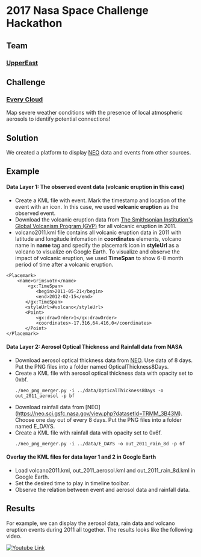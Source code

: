 # 2017 Nasa Space Challenge Hackathon

## Team
### [UpperEast](https://2017.spaceappschallenge.org/challenges/warning-danger-ahead/every-cloud/teams/uppereast/project)

## Challenge
### [Every Cloud](https://2017.spaceappschallenge.org/challenges/warning-danger-ahead/every-cloud/details)
Map severe weather conditions with the presence of local atmospheric aerosols to identify potential connections!

## Solution
We created a platform to display [NEO](https://neo.sci.gsfc.nasa.gov/about/ftp.php) data and events from other sources.

## Example
#### Data Layer 1: The observed event data (volcanic eruption in this case)
- Create a KML file with event. Mark the timestamp and location of the event with an icon. In this case, we used **volcanic eruption** as the observed event.
-  Download the volcanic eruption data from [The Smithsonian Institution's Global Volcanism Program (GVP)](http://volcano.si.edu/gvp_about.cfm) for all volcanic eruption in 2011. 
- volcano2011.kml file contains all volcanic eruption data in 2011 with latitude and longitude infomation in **coordinates** elements, volcano name in **name** tag and specify the placemark icon in **styleUrl** as a volcano to visualize on Google Earth. To visualize and observe the impact of volcanic eruption, we used **TimeSpan** to show 6-8 month period of time after a volcanic eruption.

```
<Placemark>
	<name>Grimsvotn</name>
   		<gx:TimeSpan>
           <begin>2011-05-21</begin>
           <end>2012-02-15</end>
       </gx:TimeSpan>
       <styleUrl>#volcano</styleUrl>
       <Point>
           <gx:drawOrder>1</gx:drawOrder>
           <coordinates>-17.316,64.416,0</coordinates>
       </Point>
</Placemark>
```

#### Data Layer 2: Aerosol Optical Thickness and Rainfall data from NASA
- Download aerosol optical thickness data from [NEO](https://neo.sci.gsfc.nasa.gov/view.php?datasetId=MYDAL2_M_AER_OD). Use data of 8 days. Put the PNG files into a folder named OpticalThickness8Days.
- Create a KML file with aerosol optical thickness data with opacity set to 0xbf.
  ```
  ./neo_png_merger.py -i ../data/OpticalThickness8Days -o out_2011_aerosol -p bf
  ```
- Download rainfall data from [NEO] (https://neo.sci.gsfc.nasa.gov/view.php?datasetId=TRMM_3B43M). Choose one day out of every 8 days. Put the PNG files into a folder named E_DAYS.
- Create a KML file with rainfall data with opacity set to 0x6f.
  ```
  ./neo_png_merger.py -i ../data/E_DAYS -o out_2011_rain_8d -p 6f
  ```


#### Overlay the KML files for data layer 1 and 2 in Google Earth
- Load volcano2011.kml, out_2011_aerosol.kml and out_2011_rain_8d.kml in Google Earth.
- Set the desired time to play in timeline toolbar.
- Observe the relation between event and aerosol data and rainfall data.

## Results

For example, we can display the aerosol data, rain data and volcano eruption events during 2011 all together. The results looks like the following video.

[![Youtube Link](http://img.youtube.com/vi/u5VqfrfwxfY/0.jpg)](https://www.youtube.com/watch?v=u5VqfrfwxfY "Demo Video")

